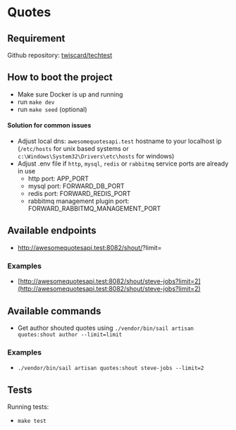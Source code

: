 # Quotes

## Requirement
Github repository: [twiscard/techtest](https://github.com/twiscard/techtest)

## How to boot the project
- Make sure Docker is up and running
- run `make dev`
- run `make seed` (optional)

#### Solution for common issues
- Adjust local dns: `awesomequotesapi.test` hostname to your localhost ip (`/etc/hosts` for unix based systems or `c:\Windows\System32\Drivers\etc\hosts` for windows)
- Adjust .env file if `http`, `mysql`, `redis` or `rabbitmq` service ports are already in use
    - http port: APP_PORT
    - mysql port: FORWARD_DB_PORT
    - redis port: FORWARD_REDIS_PORT
    - rabbitmq management plugin port: FORWARD_RABBITMQ_MANAGEMENT_PORT

## Available endpoints
- http://awesomequotesapi.test:8082/shout/<author>?limit=<limit>
### Examples
- [http://awesomequotesapi.test:8082/shout/steve-jobs?limit=2](http://awesomequotesapi.test:8082/shout/steve-jobs?limit=2)

## Available commands
- Get author shouted quotes using `./vendor/bin/sail artisan quotes:shout author --limit=limit`
### Examples
- `./vendor/bin/sail artisan quotes:shout steve-jobs --limit=2`

## Tests
 Running tests:
- `make test`
